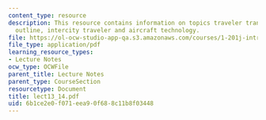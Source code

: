 ```yaml
---
content_type: resource
description: This resource contains information on topics traveler transportation
  outline, intercity traveler and aircraft technology.
file: https://ol-ocw-studio-app-qa.s3.amazonaws.com/courses/1-201j-introduction-to-transportation-systems-fall-2006/6b1ce2e0f071eea90f688c11b8f03448_lect13_14.pdf
file_type: application/pdf
learning_resource_types:
- Lecture Notes
ocw_type: OCWFile
parent_title: Lecture Notes
parent_type: CourseSection
resourcetype: Document
title: lect13_14.pdf
uid: 6b1ce2e0-f071-eea9-0f68-8c11b8f03448
---
```


